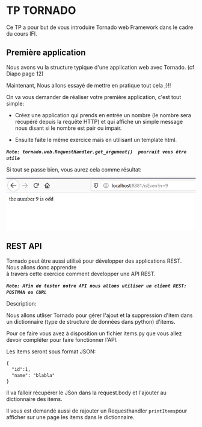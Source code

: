 # TP TORNADO

Ce TP a pour but de vous introduire Tornado web Framework dans le cadre du cours IFI.


## Première application

Nous avons vu la structure typique d'une application web avec Tornado. (cf Diapo page 12) 

Maintenant, Nous allons essayé de mettre en pratique tout cela ;)!!

  On va vous demander de réaliser votre première application, c'est tout simple:
  
  * Créez une application qui prends en entrée un nombre (le nombre sera récupéré depuis la requête HTTP) et qui affiche un simple message nous disant si le nombre est pair ou impair.


  * Ensuite faite le même exercice mais en utilisant un template html.
  
***`Note: tornado.web.RequestHandler.get_argument()  pourrait vous être utile`***

Si tout se passe bien, vous aurez cela comme résultat:

![result](Capture.PNG)

## REST API

Tornado peut être aussi utilisé pour développer des applications REST. Nous allons donc apprendre  
à travers cette exercice comment developper une API REST.


***`Note: Afin de tester notre API nous allons utiliser un client REST: POSTMAN ou CURL`***

Description:

Nous allons utliser Tornado pour gérer l'ajout et la suppression d'item dans un dictionnaire (type de structure de données dans python) d'items.

Pour ce faire vous avez à disposition un fichier items.py que vous allez devoir compléter pour faire fonctionner l'API.

Les items seront sous format JSON:
```
{
  "id":1,
  "name": "blabla"
}
```

Il va falloir récupérer le JSon dans la request.body et l'ajouter au dictionnaire des items.


Il vous est demandé aussi de rajouter un Requesthandler `printItems`pour afficher sur une page les items dans le dictionnaire.